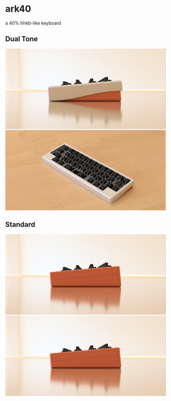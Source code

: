 # ark40
a 40% hhkb-like keyboard

## Dual Tone
![](https://github.com/Arko9699/ark40/blob/main/pic/extended.png)
![](https://github.com/Arko9699/ark40/blob/main/pic/extended1.png)

## Standard
![](https://github.com/Arko9699/ark40/blob/main/pic/flush.png)
![](https://github.com/Arko9699/ark40/blob/main/pic/flush.png)
